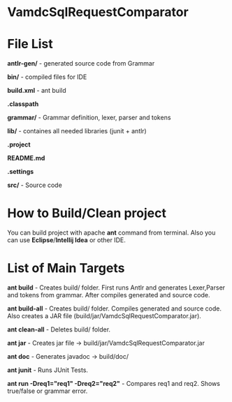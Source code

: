VamdcSqlRequestComparator
===========

File List
=======

**antlr-gen/**   - generated source code from Grammar

**bin/**         - compiled files for IDE

**build.xml**    - ant build

**.classpath**

**grammar/**    - Grammar definition, lexer, parser and tokens

**lib/**        - containes all needed libraries (junit + antlr) 

**.project**

**README.md**

**.settings**
    
**src/**    - Source code


How to Build/Clean project
==========

You can build project with apache **ant** command from terminal. Also you can use **Eclipse**/**Intellij Idea** or other IDE.

List of Main Targets
========

**ant build** - Creates build/ folder. First runs Antlr and generates Lexer,Parser and tokens from grammar. After compiles generated and source code.

**ant build-all** - Creates build/ folder. Compiles generated and source code. Also creates a JAR file (build/jar/VamdcSqlRequestComparator.jar).

**ant clean-all** - Deletes build/ folder.

**ant jar** - Creates jar file -> build/jar/VamdcSqlRequestComparator.jar

**ant doc** - Generates javadoc -> build/doc/

**ant junit** - Runs JUnit Tests.

**ant run -Dreq1="req1" -Dreq2="req2"** - Compares req1 and req2. Shows true/false or grammar error.
